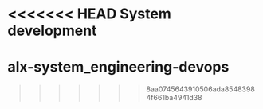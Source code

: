 <<<<<<< HEAD
System development
=======
# alx-system_engineering-devops
>>>>>>> 8aa0745643910506ada85483984f661ba4941d38
